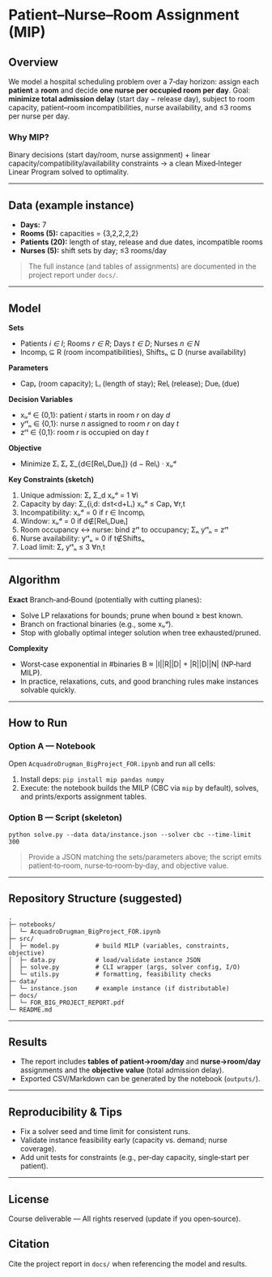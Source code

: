 # Patient–Nurse–Room Assignment (MIP)
## Overview
We model a hospital scheduling problem over a 7‑day horizon: assign each **patient** a **room** and decide **one nurse per occupied room per day**. Goal: **minimize total admission delay** (start day − release day), subject to room capacity, patient–room incompatibilities, nurse availability, and 
≤3 rooms per nurse per day.

### Why MIP?
Binary decisions (start day/room, nurse assignment) + linear capacity/compatibility/availability constraints → a clean Mixed‑Integer Linear Program solved to optimality.

---

## Data (example instance)
- **Days:** 7
- **Rooms (5):** capacities = {3,2,2,2,2}
- **Patients (20):** length of stay, release and due dates, incompatible rooms
- **Nurses (5):** shift sets by day; ≤3 rooms/day

> The full instance (and tables of assignments) are documented in the project report under `docs/`.

---

## Model
**Sets**
- Patients *i ∈ I*; Rooms *r ∈ R*; Days *t ∈ D*; Nurses *n ∈ N*
- Incompᵢ ⊆ R (room incompatibilities), Shiftsₙ ⊆ D (nurse availability)

**Parameters**
- Capᵣ (room capacity); Lᵢ (length of stay); Relᵢ (release); Dueᵢ (due)

**Decision Variables**
- xᵢᵣᵈ ∈ {0,1}: patient *i* starts in room *r* on day *d*
- yʳᵗₙ ∈ {0,1}: nurse *n* assigned to room *r* on day *t*
- zʳᵗ ∈ {0,1}: room *r* is occupied on day *t*

**Objective**
- Minimize Σᵢ Σᵣ Σ_{d∈[Relᵢ,Dueᵢ]} (d − Relᵢ) · xᵢᵣᵈ

**Key Constraints (sketch)**
1) Unique admission: Σᵣ Σ_d xᵢᵣᵈ = 1 ∀i
2) Capacity by day: Σ_{i,d: d≤t<d+Lᵢ} xᵢᵣᵈ ≤ Capᵣ ∀r,t
3) Incompatibility: xᵢᵣᵈ = 0 if r ∈ Incompᵢ
4) Window: xᵢᵣᵈ = 0 if d∉[Relᵢ,Dueᵢ]
5) Room occupancy ↔ nurse: bind zʳᵗ to occupancy; Σₙ yʳᵗₙ = zʳᵗ
6) Nurse availability: yʳᵗₙ = 0 if t∉Shiftsₙ
7) Load limit: Σᵣ yʳᵗₙ ≤ 3 ∀n,t

---

## Algorithm
**Exact** Branch‑and‑Bound (potentially with cutting planes):
- Solve LP relaxations for bounds; prune when bound ≥ best known.
- Branch on fractional binaries (e.g., some xᵢᵣᵈ).
- Stop with globally optimal integer solution when tree exhausted/pruned.

**Complexity**
- Worst‑case exponential in #binaries B ≈ |I||R||D| + |R||D||N| (NP‑hard MILP).
- In practice, relaxations, cuts, and good branching rules make instances solvable quickly.

---

## How to Run
### Option A — Notebook
Open `AcquadroDrugman_BigProject_FOR.ipynb` and run all cells:
1. Install deps: `pip install mip pandas numpy`
2. Execute: the notebook builds the MILP (CBC via `mip` by default), solves, and prints/exports assignment tables.

### Option B — Script (skeleton)
```
python solve.py --data data/instance.json --solver cbc --time-limit 300
```
> Provide a JSON matching the sets/parameters above; the script emits patient‑to‑room, nurse‑to‑room‑by‑day, and objective value.

---

## Repository Structure (suggested)
```
.
├─ notebooks/
│  └─ AcquadroDrugman_BigProject_FOR.ipynb
├─ src/
│  ├─ model.py          # build MILP (variables, constraints, objective)
│  ├─ data.py           # load/validate instance JSON
│  ├─ solve.py          # CLI wrapper (args, solver config, I/O)
│  └─ utils.py          # formatting, feasibility checks
├─ data/
│  └─ instance.json     # example instance (if distributable)
├─ docs/
│  └─ FOR_BIG_PROJECT_REPORT.pdf
└─ README.md
```

---

## Results
- The report includes **tables of patient→room/day** and **nurse→room/day** assignments and the **objective value** (total admission delay).
- Exported CSV/Markdown can be generated by the notebook (`outputs/`).

---

## Reproducibility & Tips
- Fix a solver seed and time limit for consistent runs.
- Validate instance feasibility early (capacity vs. demand; nurse coverage).
- Add unit tests for constraints (e.g., per‑day capacity, single‑start per patient).

---

## License
Course deliverable — All rights reserved (update if you open‑source).

## Citation
Cite the project report in `docs/` when referencing the model and results.
